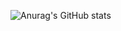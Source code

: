 ![Anurag's GitHub stats](https://github-readme-stats.vercel.app/api?username=silvafael&show_icons=true&theme=highcontrast)
